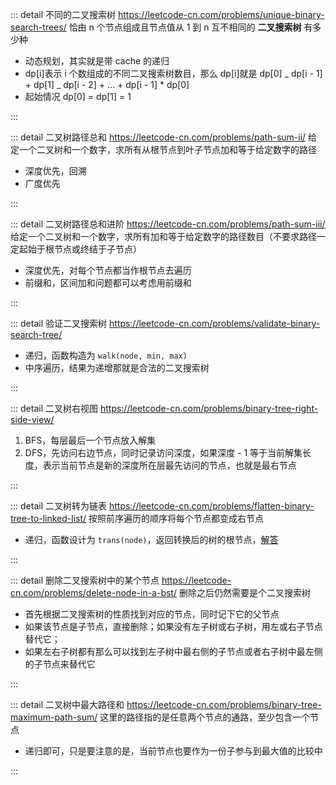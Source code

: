 ::: detail 不同的二叉搜索树 https://leetcode-cn.com/problems/unique-binary-search-trees/
恰由 n 个节点组成且节点值从 1 到 n 互不相同的 **二叉搜索树** 有多少种

- 动态规划，其实就是带 cache 的递归
- dp[i]表示 i 个数组成的不同二叉搜索树数目，那么 dp[i]就是 dp[0] _ dp[i - 1] + dp[1] _ dp[i - 2] + ... + dp[i - 1] \* dp[0]
- 起始情况 dp[0] = dp[1] = 1

:::

::: detail 二叉树路径总和 https://leetcode-cn.com/problems/path-sum-ii/
给定一个二叉树和一个数字，求所有从根节点到叶子节点加和等于给定数字的路径

- 深度优先，回溯
- 广度优先

:::

::: detail 二叉树路径总和进阶 https://leetcode-cn.com/problems/path-sum-iii/
给定一个二叉树和一个数字，求所有加和等于给定数字的路径数目（不要求路径一定起始于根节点或终结于子节点）

- 深度优先，对每个节点都当作根节点去遍历
- 前缀和，区间加和问题都可以考虑用前缀和

:::

::: detail 验证二叉搜索树 https://leetcode-cn.com/problems/validate-binary-search-tree/

- 递归，函数构造为 `walk(node, min, max)`
- 中序遍历，结果为递增那就是合法的二叉搜索树

:::

::: detail 二叉树右视图 https://leetcode-cn.com/problems/binary-tree-right-side-view/

1. BFS，每层最后一个节点放入解集
2. DFS，先访问右边节点，同时记录访问深度，如果深度 - 1 等于当前解集长度，表示当前节点是新的深度所在层最先访问的节点，也就是最右节点

:::

::: detail 二叉树转为链表 https://leetcode-cn.com/problems/flatten-binary-tree-to-linked-list/
按照前序遍历的顺序将每个节点都变成右节点

- 递归，函数设计为 `trans(node)`，返回转换后的树的根节点，[解答](https://leetcode-cn.com/submissions/detail/93910322/)

:::

::: detail 删除二叉搜索树中的某个节点 https://leetcode-cn.com/problems/delete-node-in-a-bst/
删除之后仍然需要是个二叉搜索树

- 首先根据二叉搜索树的性质找到对应的节点，同时记下它的父节点
- 如果该节点是子节点，直接删除；如果没有左子树或右子树，用左或右子节点替代它；
- 如果左右子树都有那么可以找到左子树中最右侧的子节点或者右子树中最左侧的子节点来替代它

:::

::: detail 二叉树中最大路径和 https://leetcode-cn.com/problems/binary-tree-maximum-path-sum/
这里的路径指的是任意两个节点的通路，至少包含一个节点

- 递归即可，只是要注意的是，当前节点也要作为一份子参与到最大值的比较中

:::
